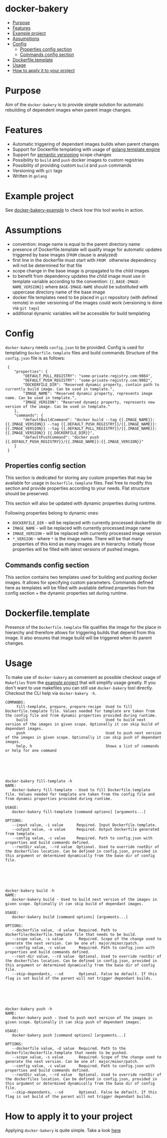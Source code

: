# docker-bakery
<!-- MarkdownTOC  depth="4" autolink="true" bracket="round" autoanchor="true" -->

- [Purpose](#purpose)
- [Features](#features)
- [Example project](#example-project)
- [Assumptions](#assumptions)
- [Config](#config)
    - [Properties config section](#properties-config-section)
    - [Commands config section](#commands-config-section)
- [Dockerfile.template](#dockerfiletemplate)
- [Usage](#usage)
- [How to apply it to your project](#how-to-apply-it-to-your-project)

<!-- /MarkdownTOC -->

<a name="purpose"></a>
# Purpose
Aim of the `docker-bakery` is to provide simple solution for automatic rebuilding of dependent images when parent image changes. 


<a name="features"></a>
# Features
- Automatic triggering of dependant images builds when parent changes
- Support for Dockerfile templating with usage of [golang template engine](https://golang.org/pkg/text/template/)
- Support for [semantic versioning](https://semver.org) scope changes
- Possibility to `build` and `push` docker images to custom registries
- Possibility of providing custom `build` and `push` commands
- Versioning with `git` tags
- Written in `golang`  

<a name="example-project"></a>
# Example project
See [docker-bakery-example](https://github.com/smartrecruiters/docker-bakery-example) to check how this tool works in action.


<a name="assumptions"></a>
# Assumptions
 - convention: image name is equal to the parent directory name
 - presence of Dockerfile.template will qualify image for automatic updates triggered by base images (`FROM` clause is analyzed)
 - first line in the dockerfile must start with `FROM ` otherwise dependency will not be determined for that file
 - scope change in the base image is propagated to the child images
 - to benefit from dependency updates the child image must use in template variable according to the convention: `{{.BASE-IMAGE-NAME_VERSION}}` where `BASE-IMAGE-NAME` should be substituted with uppercase directory name of the base image
 - docker file templates need to be placed in `git` repository (with defined remote) in order versioning of the images could work (versioning is done via `git tags`)
 - additional dynamic variables will be accessible for build templating
       
        
<a name="config"></a>
# Config
`docker-bakery` needs `config.json` to be provided. Config is used for templating `Dockerfile.template` files and build commands
Structure of the `config.json` file is as follows:

```
 {
 	"properties": {
		"DEFAULT_PULL_REGISTRY": "some-private-registry.com:9084",
		"DEFAULT_PUSH_REGISTRY": "some-private-registry.com:9082",
 		"DOCKERFILE_DIR": "Reserved dynamic property, contain path to currently build image. Can be used in template.",
 		"IMAGE_NAME": "Reserved dynamic property, represents image name. Can be used in template.",
 		"IMAGE_VERSION": "Reserved dynamic property, represents new version of the image. Can be used in template."
 	},
 	"commands": {
 		"defaultBuildCommand": "docker build --tag {{.IMAGE_NAME}}:{{.IMAGE_VERSION}} --tag {{.DEFAULT_PUSH_REGISTRY}}/{{.IMAGE_NAME}}:{{.IMAGE_VERSION}} --tag {{.DEFAULT_PULL_REGISTRY}}/{{.IMAGE_NAME}}:{{.IMAGE_VERSION}} {{.DOCKERFILE_DIR}}",
 		"defaultPushCommand": "docker push {{.DEFAULT_PUSH_REGISTRY}}/{{.IMAGE_NAME}}:{{.IMAGE_VERSION}}"
 	}
 }
```
 
<a name="properties-config-section"></a>
## Properties config section
 This section is dedicated for storing any custom properties that may be available for usage in `Dockerfile.template` files. 
 Feel free to modify this section and provide properties according to your needs. Flat structure should be preserved.
 
 This section will also be updated with dynamic properties during runtime. 
 
 Following properties belong to dynamic ones:
 - `DOCKERFILE_DIR` - will be replaced with currently processed dockerfile dir
 - `IMAGE_NAME` - will be replaced with currently processed image name
 - `IMAGE_VERSION` - will be replaced with currently processed image version
 - `*_VERSION` - where `*` is the image name. There will be that many properties of this kind as many images are in hierarchy. Initially those properties will be filled with latest versions of pushed images.  

<a name="commands-config-section"></a>
## Commands config section
This section contains two templates used for building and pushing docker images. It allows for specifying custom parameters. 
Commands defined here as templates will be filled with available defined properties from the config section + the dynamic properties set during runtime.  

<a name="dockerfiletemplate"></a>
# Dockerfile.template
Presence of the `Dockerfile.template` file qualifies the image for the place in hierarchy and therefore allows for triggering builds that depend from this image. It also ensures that image build will be triggered when its parent changes. 

<a name="usage"></a>
# Usage
To make use of `docker-bakery` as convenient as possible checkout usage of `Makefiles` from the [example project](https://github.com/smartrecruiters/docker-bakery-example) that will simplify usage greatly.
If you don't want to use makefiles you can still use `docker-bakery` tool directly.
Checkout the CLI help via `docker-bakery -h`. 

```
COMMANDS:
     fill-template, prepare, prepare-recipe  Used to fill Dockerfile.template file. Values needed for template are taken from the config file and from dynamic properties provided during runtime.
     build                                   Used to build next version of the images in given scope. Optionally it can skip build of dependant images.
     push                                    Used to push next version of the images in given scope. Optionally it can skip push of dependant images.
     help, h                                 Shows a list of commands or help for one command






docker-bakery fill-template -h
NAME:
   docker-bakery fill-template - Used to fill Dockerfile.template file. Values needed for template are taken from the config file and from dynamic properties provided during runtime.

USAGE:
   docker-bakery fill-template [command options] [arguments...]

OPTIONS:
   --input value, -i value      Required. Input Dockerfile.template.
   --output value, -o value     Required. Output Dockerfile generated from template.
   --config value, -c value     Required. Path to config.json with properties and build commands defined.
   --rootDir value, --rd value  Optional. Used to override rootDir of the dockerfiles location. Can be defined in config.json, provided in this argument or determined dynamically from the base dir of config file.






docker-bakery build -h
NAME:
   docker-bakery build - Used to build next version of the images in given scope. Optionally it can skip build of dependant images.

USAGE:
   docker-bakery build [command options] [arguments...]

OPTIONS:
   --dockerfile value, -d value  Required. Path to dockerfile/dockerfile.template file that needs to be build.
   --scope value, -s value       Required. Scope of the change used to generate the next version. Can be one of: major/minor/patch.
   --config value, -c value      Required. Path to config.json with properties and build commands defined.
   --root-dir value, --rd value  Optional. Used to override rootDir of the dockerfiles location. Can be defined in config.json, provided in this argument or determined dynamically from the base dir of config file.
   --skip-dependants, --sd       Optional. False be default. If this flag is set build of the parent will not trigger dependant builds.






docker-bakery push -h
NAME:
   docker-bakery push - Used to push next version of the images in given scope. Optionally it can skip push of dependant images.

USAGE:
   docker-bakery push [command options] [arguments...]

OPTIONS:
   --dockerfile value, -d value  Required. Path to the dockerfile/dockerfile.template that needs to be pushed.
   --scope value, -s value       Required. Scope of the change used to generate the next version. Can be one of: major/minor/patch.
   --config value, -c value      Required. Path to config.json with properties and build commands defined.
   --rootDir value, --rd value   Optional. Used to override rootDir of the dockerfiles location. Can be defined in config.json, provided in this argument or determined dynamically from the base dir of config file.
   --skip-dependants, --sd       Optional. False be default. If this flag is set build of the parent will not trigger dependant builds.

```


<a name="how-to-apply-it-to-your-project"></a>
# How to apply it to your project
Applying `docker-bakery` is quite simple. Take a look [here](https://github.com/smartrecruiters/docker-bakery-example#how-to-apply-it-to-your-project)